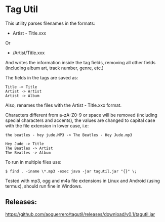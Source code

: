 # Tag Util

This utility parses filenames in the formats:

- Artist - Title.xxx

Or

- /Artist/Title.xxx

And writes the information inside the tag fields, removing all other fields (including album art, track number, genre, etc.)

The fields in the tags are saved as:

```
Title -> Title
Artist -> Artist
Artist -> Album
```

Also, renames the files with the Artist - Title.xxx format.

Characters different from a-zA-Z0-9 or space will be removed (including special characters and accents), the values are changed to capital case with the file extension in lower case, i.e:
```
the beatles - hey jude.MP3 -> The Beatles - Hey Jude.mp3

Hey Jude -> Title
The Beatles -> Artist
The Beatles -> Album
```


To run in multiple files use:

```
$ find . -iname \*.mp3 -exec java -jar tagutil.jar "{}" \;
```

Tested with mp3, ogg and m4a file extensions in Linux and Android (using termux), should run fine in Windows.

## Releases:

https://github.com/aoguerrero/tagutil/releases/download/v0.1/tagutil.jar


